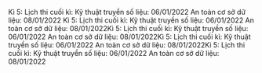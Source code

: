 Kì 5: 
Lịch thi cuối kì:
Kỹ thuật truyền số liệu: 06/01/2022
An toàn cơ sở dữ liệu: 08/01/2022
Kì 5: 
Lịch thi cuối kì:
Kỹ thuật truyền số liệu: 06/01/2022
An toàn cơ sở dữ liệu: 08/01/2022Kì 5: 
Lịch thi cuối kì:
Kỹ thuật truyền số liệu: 06/01/2022
An toàn cơ sở dữ liệu: 08/01/2022Kì 5: 
Lịch thi cuối kì:
Kỹ thuật truyền số liệu: 06/01/2022
An toàn cơ sở dữ liệu: 08/01/2022Kì 5: 
Lịch thi cuối kì:
Kỹ thuật truyền số liệu: 06/01/2022
An toàn cơ sở dữ liệu: 08/01/2022
